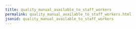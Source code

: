 ```yaml
---
title: quality_manual_available_to_staff_workers
permalink: quality_manual_available_to_staff_workers.html
jsonid: quality_manual_available_to_staff_workers
---
```

